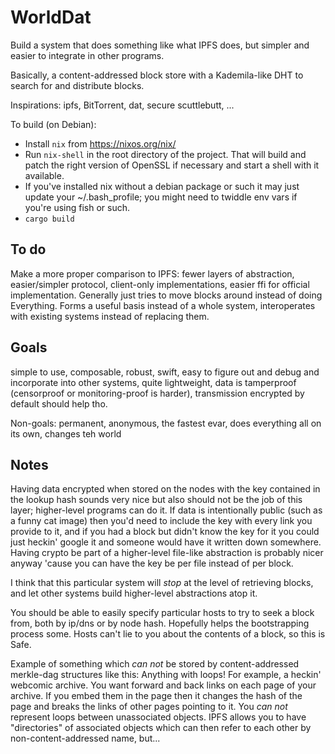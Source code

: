 
# WorldDat

Build a system that does something like what IPFS does, but simpler and
easier to integrate in other programs.

Basically, a content-addressed block store with a Kademila-like DHT to search for and distribute blocks.

Inspirations: ipfs, BitTorrent, dat, secure scuttlebutt, ...

To build (on Debian):

 * Install `nix` from <https://nixos.org/nix/>
 * Run `nix-shell` in the root directory of the project.  That will build and patch the right version of OpenSSL if necessary and start a shell with it available.
  * If you've installed nix without a debian package or such it may just update your ~/.bash_profile; you might need to twiddle env vars
    if you're using fish or such.
 * `cargo build`


## To do

Make a more proper comparison to IPFS: fewer layers of abstraction, easier/simpler protocol, client-only
implementations, easier ffi for official implementation. Generally just tries to move blocks
around instead of doing Everything. Forms a useful basis instead of a whole system,
interoperates with existing systems instead of replacing them.

## Goals

simple to use, composable, robust, swift, easy to figure out and debug and incorporate
into other systems, quite lightweight, data is tamperproof (censorproof or monitoring-proof
is harder), transmission encrypted by default should help tho.

Non-goals: permanent, anonymous, the fastest evar, does everything all on its own, changes teh world

## Notes

Having data encrypted when stored on the nodes with the key contained in the lookup hash sounds very nice but also should not be the job of this layer; higher-level programs can do it.  If data is intentionally public (such as a funny cat image) then you'd need to include the key with every link you provide to it, and if you had a block but didn't know the key for it you could just heckin' google it and someone would have it written down somewhere.  Having crypto be part of a higher-level file-like abstraction is probably nicer anyway 'cause you can have the key be per file instead of per block.

I think that this particular system will *stop* at the level of retrieving blocks, and let other systems build higher-level abstractions atop it.

You should be able to easily specify particular hosts to try to seek a block from, both by
ip/dns or by node hash. Hopefully helps the bootstrapping process some.  Hosts can't lie to you about the contents of a block, so this is Safe.

Example of something which *can not* be stored by content-addressed merkle-dag structures like this: Anything with loops!  For example, a heckin' webcomic archive.  You want forward and back links on each page of your archive.  If you embed them in the page then it changes the hash of the page and breaks the links of other pages pointing to it.  You *can not* represent loops between unassociated objects.  IPFS allows you to have "directories" of associated objects which can then refer to each other by non-content-addressed name, but...
